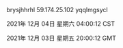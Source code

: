 brysjhhrhl 59.174.25.102 yqqlmgsycl

2021年 12月 04日 星期六 04:00:12 CST

2021年 12月 03日 星期五 20:00:12 GMT
